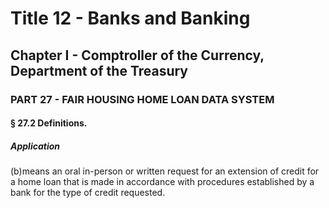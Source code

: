
# Title 12 - Banks and Banking
## Chapter I - Comptroller of the Currency, Department of the Treasury
### PART 27 - FAIR HOUSING HOME LOAN DATA SYSTEM
#### § 27.2 Definitions.
##### Application

(b)means an oral in-person or written request for an extension of credit for a home loan that is made in accordance with procedures established by a bank for the type of credit requested.
